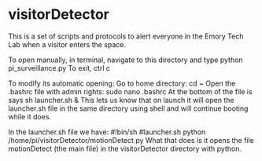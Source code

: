 # visitorDetector
This is a set of scripts and protocols to alert everyone in the Emory Tech Lab when a visitor enters the space.



To open manually, in terminal, navigate to this directory and type
	python pi_surveillance.py
To exit, ctrl c

To modify its automatic opening:
Go to home directory:
	cd ~
Open the .bashrc file with admin rights:
	sudo nano .bashrc 
At the bottom of the file is says 
	sh launcher.sh &
This lets us know that on launch it will open the launcher.sh file in the same directory using shell and will continue booting while it does.

In the launcher.sh file we have:
	#!bin/sh
	#launcher.sh
	python /home/pi/visitorDetector/motionDetect.py
What that does is it opens the file motionDetect (the main file) in the visitorDetector directory with python.